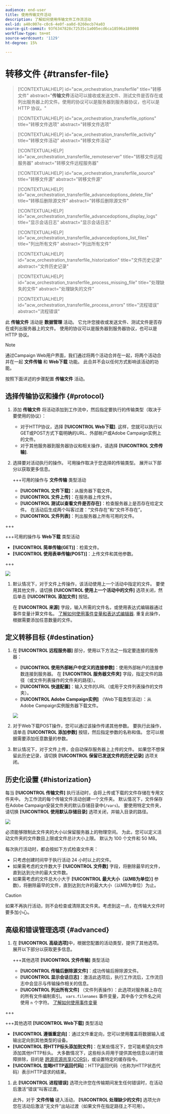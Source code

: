 ```yaml
---
audience: end-user
title: 使用传输文件活动
description: 了解如何使用传输文件工作流活动
exl-id: a40c007e-c0c6-4e0f-aa0d-0260ecb74a03
source-git-commit: 93f6347828c72535c1a005ecd6ca18596a180098
workflow-type: tm+mt
source-wordcount: '1129'
ht-degree: 15%

---
```


# 转移文件 {#transfer-file}

>[!CONTEXTUALHELP]
>id="acw_orchestration_transferfile"
>title="转移文件"
>abstract="**传输文件**&#x200B;活动可以接收或发送文件、测试文件是否存在或列出服务器上的文件。使用的协议可以是服务器到服务器协议，也可以是 HTTP 协议。"

>[!CONTEXTUALHELP]
>id="acw_orchestration_transferfile_options"
>title="转移文件选项"
>abstract="转移文件选项"

>[!CONTEXTUALHELP]
>id="acw_orchestration_transferfile_activity"
>title="转移文件活动"
>abstract="转移文件活动"

>[!CONTEXTUALHELP]
>id="acw_orchestration_transferfile_remoteserver"
>title="转移文件远程服务器"
>abstract="转移文件远程服务器"

>[!CONTEXTUALHELP]
>id="acw_orchestration_transferfile_source"
>title="转移文件源"
>abstract="转移文件源"

>[!CONTEXTUALHELP]
>id="acw_orchestration_transferfile_advancedoptions_delete_file"
>title="转移后删除源文件"
>abstract="转移后删除源文件"

>[!CONTEXTUALHELP]
>id="acw_orchestration_transferfile_advancedoptions_display_logs"
>title="显示会话日志"
>abstract="显示会话日志"

>[!CONTEXTUALHELP]
>id="acw_orchestration_transferfile_advancedoptions_list_files"
>title="列出所有文件"
>abstract="列出所有文件"

>[!CONTEXTUALHELP]
>id="acw_orchestration_transferfile_historization"
>title="文件历史记录"
>abstract="文件历史记录"

>[!CONTEXTUALHELP]
>id="acw_orchestration_transferfile_process_missing_file"
>title="处理缺失的文件"
>abstract="处理缺失的文件"

>[!CONTEXTUALHELP]
>id="acw_orchestration_transferfile_process_errors"
>title="流程错误"
>abstract="流程错误"

此 **传输文件** 活动是 **数据管理** 活动。 它允许您接收或发送文件、测试文件是否存在或列出服务器上的文件。 使用的协议可以是服务器到服务器协议，也可以是 HTTP 协议。

>[!NOTE]
>
>通过Campaign Web用户界面，我们通过将两个活动合并在一起，将两个活动合并在一起 **文件传输** 和 **Web下载** 功能。 此合并不会以任何方式影响该活动的功能。

按照下面详述的步骤配置 **传输文件** 活动。

## 选择传输协议和操作 {#protocol}

1. 添加 **传输文件** 将活动添加到工作流中，然后指定要执行的传输类型（取决于要使用的协议）：

   * 对于HTTP协议，选择 **[!UICONTROL Web下载]**. 这样，您就可以执行以GET或POST方式下载明确的URL、外部帐户或Adobe Campaign实例上的文件。
   * 对于其他服务器到服务器协议和相关操作，请选择 **[!UICONTROL 文件传输]**.

1. 选择要对活动执行的操作。 可用操作取决于您选择的传输类型。 展开以下部分以获取更多信息。

   +++可用的操作与 **文件传输** 类型活动

   * **[!UICONTROL 文件下载]**：从服务器下载文件。
   * **[!UICONTROL 文件上传]**：在服务器上传文件。
   * **[!UICONTROL 测试以查看文件是否存在]**：检查服务器上是否存在给定文件。 在活动后生成两个叫客过渡：“文件存在”和“文件不存在”。
   * **[!UICONTROL 文件列表]**：列出服务器上所有可用的文件。

+++

   +++可用的操作与 **Web下载** 类型活动

   * **[!UICONTROL 简单传输(GET)]**：检索文件。
   * **[!UICONTROL 使用表单传输(POST)]**：上传文件和其他参数。

+++

   ![](../assets/workflow-transfer-file-action.png)

1. 默认情况下，对于文件上传操作，该活动使用上一个活动中指定的文件。 要使用其他文件，请切换 **[!UICONTROL 使用上一个活动中的文件]** 选项关闭，然后单击 **[!UICONTROL 添加文件]** 按钮。

   在 **[!UICONTROL 来源]** 字段，输入所需的文件名，或使用表达式编辑器通过事件变量计算文件名。 [了解如何使用事件变量和表达式编辑器](../event-variables.md). 重复此操作，根据需要添加任意数量的文件。

## 定义转移目标 {#destination}

1. 在 **[!UICONTROL 远程服务器]** 部分，使用以下方法之一指定要连接的服务器：

   * **[!UICONTROL 使用外部帐户中定义的连接参数]**：使用外部帐户的连接参数连接到服务器。 在 **[!UICONTROL 服务器文件夹]** 字段，指定文件的路径（或文件列表操作的文件夹的路径）。
   * **[!UICONTROL 快速配置]**：输入文件的URL（或用于文件列表操作的文件夹）。
   * **[!UICONTROL Adobe Campaign实例]** （Web下载类型活动）：从Adobe Campaign实例服务器下载文件。

   ![](../assets/workflow-transfer-file-server.png)

1. 对于Web下载POST操作，您可以通过该操作传递其他参数。 要执行此操作，请单击 **[!UICONTROL 添加参数]** 按钮，然后指定参数的名称和值。 您可以根据需要添加任意数量的参数。

1. 默认情况下，对于文件上传，会自动保存服务器上上传的文件。 如果您不想保留此历史记录，请切换 **[!UICONTROL 保留已发送文件的历史记录]** 选项关闭。

## 历史化设置 {#historization}

每当 **[!UICONTROL 传输文件]** 执行活动时，会将上传或下载的文件存储在专用文件夹中。 为工作流的每个传输文件活动创建一个文件夹。 默认情况下，文件保存在Adobe Campaign安装文件夹的默认存储目录中(`/vars`)。 要使用特定文件夹，请切换 **[!UICONTROL 使用默认存储目录]** 选项关闭，并输入目录的路径。

![](../assets/workflow-transfer-file-historization.png)

必须能够限制此文件夹的大小以保留服务器上的物理空间。 为此，您可以定义活动文件夹的文件数目上限或文件总计大小上限。 默认为 100 个文件和 50 MB。

每次执行活动时，都会按如下方式检查文件夹：

* 只考虑创建时间早于执行活动 24 小时以上的文件。
* 如果需考虑的文件数大于 **[!UICONTROL 文件数]** 字段，将删除最早的文件，直到达到允许的最大文件数。
* 如果需考虑的文件总大小大于 **[!UICONTROL 最大大小（以MB为单位）]** 参数)，将删除最早的文件，直到达到允许的最大大小（以MB为单位）为止。

>[!CAUTION]
>
>如果不再执行活动，则不会检查或清除其文件夹。考虑到这一点，在传输大文件时要多加小心。

## 高级和错误管理选项 {#advanced}

1. 在 **[!UICONTROL 高级选项]**&#x200B;中，根据您配置的活动类型，提供了其他选项。 展开以下部分以获取更多信息。

   +++其他选项 **[!UICONTROL 文件传输]** 类型活动

   * **[!UICONTROL 传输后删除源文件]**：成功传输后擦除源文件。
   * **[!UICONTROL 显示会话日志]**：激活此选项后，执行工作流后，工作流日志中会显示与传输操作相关的信息。
   * **[!UICONTROL 列出所有文件]** （文件列表操作）：此选项对服务器上存在的所有文件编制索引。 `vars.filenames` 事件变量，其中各个文件名之间使用 `n` 个字符。 [了解如何使用事件变量](../event-variables.md)

+++

   +++其他选项 **[!UICONTROL Web下载]** 类型活动

   * **[!UICONTROL 遵循重定向]**：通过文件重定向，您可以使用覆盖将数据输入或输出定向到其他类型的设备。
   * **[!UICONTROL 将HTTP标头添加到文件]**：在某些情况下，您可能希望向文件添加其他HTTP标头。 大多数情况下，这些标头将用于提供其他信息以进行故障排除，目的是 [跨源资源共享(CORS)](https://developer.mozilla.org/docs/Web/HTTP/CORS)，或设置特定的缓存指令。
   * **[!UICONTROL 忽略HTTP返回代码]**：HTTP返回代码（也称为HTTP状态代码）表示HTTP请求的结果。

1. 此 **[!UICONTROL 进程错误]** 选项允许您在传输期间发生任何错误时，在活动后激活“错误”叫客过渡。

   此外，对于 **文件传输** 键入活动， **[!UICONTROL 处理缺少的文件]** 选项允许您在活动后激活“无文件”出站过渡（如果文件在指定路径上不可用）。

